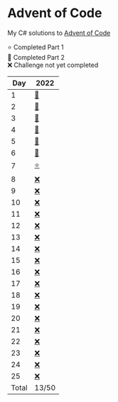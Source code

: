 # Advent of Code

My C# solutions to [Advent of Code](https://adventofcode.com/)

:star: Completed Part 1 </br>
:star2: Completed Part 2 </br>
:x: Challenge not yet completed </br>

| Day   | 2022                              |
| ----- | --------------------------------- |
| 1     | [:star2:](AoC2022/Day01/Day01.cs) |
| 2     | [:star2:](AoC2022/Day02/Day02.cs) |
| 3     | [:star2:](AoC2022/Day03/Day03.cs) |
| 4     | [:star2:](AoC2022/Day04/Day04.cs) |
| 5     | [:star2:](AoC2022/Day05/Day05.cs) |
| 6     | [:star2:](AoC2022/Day06/Day06.cs) |
| 7     | [:star:](AoC2022/Day07/Day07.cs) |
| 8     | [:x:](AoC2022/Day08/Day08.cs) |
| 9     | [:x:](AoC2022/Day09/Day09.cs) |
| 10    | [:x:](AoC2022/Day10/Day10.cs) |
| 11    | [:x:](AoC2022/Day11/Day11.cs) |
| 12    | [:x:](AoC2022/Day12/Day12.cs) |
| 13    | [:x:](AoC2022/Day13/Day13.cs) |
| 14    | [:x:](AoC2022/Day14/Day14.cs) |
| 15    | [:x:](AoC2022/Day15/Day15.cs) |
| 16    | [:x:](AoC2022/Day16/Day16.cs) |
| 17    | [:x:](AoC2022/Day17/Day17.cs) |
| 18    | [:x:](AoC2022/Day18/Day18.cs) |
| 19    | [:x:](AoC2022/Day19/Day19.cs) |
| 20    | [:x:](AoC2022/Day20/Day20.cs) |
| 21    | [:x:](AoC2022/Day21/Day21.cs) |
| 22    | [:x:](AoC2022/Day22/Day22.cs) |
| 23    | [:x:](AoC2022/Day23/Day23.cs) |
| 24    | [:x:](AoC2022/Day24/Day24.cs) |
| 25    | [:x:](AoC2022/Day25/Day25.cs) |
| Total | 13/50 |

